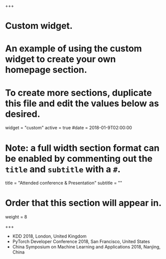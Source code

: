 +++
# Custom widget.
# An example of using the custom widget to create your own homepage section.
# To create more sections, duplicate this file and edit the values below as desired.
widget = "custom"
active = true
#date = 2018-01-9T02:00:00

# Note: a full width section format can be enabled by commenting out the `title` and `subtitle` with a `#`.
title = "Attended conference & Presentation"
subtitle = ""

# Order that this section will appear in.
weight = 8

+++

- KDD 2018, London, United Kingdom
- PyTorch Developer Conference 2018, San Francisco, United States
- China Symposium on Machine Learning and Applications 2018, Nanjing, China
